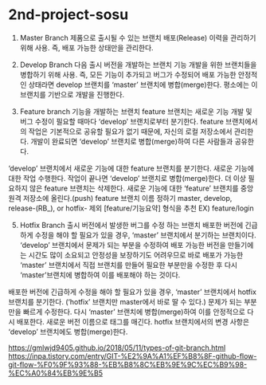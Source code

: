# 2nd-project-sosu


1. Master Branch
제품으로 출시될 수 있는 브랜치
배포(Release) 이력을 관리하기 위해 사용. 즉, 배포 가능한 상태만을 관리한다.

2. Develop Branch
다음 출시 버전을 개발하는 브랜치
기능 개발을 위한 브랜치들을 병합하기 위해 사용. 즉, 모든 기능이 추가되고 버그가 수정되어 배포 가능한 안정적인 상태라면 develop 브랜치를 ‘master’ 브랜치에 병합(merge)한다.
평소에는 이 브랜치를 기반으로 개발을 진행한다.


3. Feature branch
기능을 개발하는 브랜치
feature 브랜치는 새로운 기능 개발 및 버그 수정이 필요할 때마다 ‘develop’ 브랜치로부터 분기한다. feature 브랜치에서의 작업은 기본적으로 공유할 필요가 없기 때문에, 자신의 로컬 저장소에서 관리한다.
개발이 완료되면 ‘develop’ 브랜치로 병합(merge)하여 다른 사람들과 공유한다.

‘develop’ 브랜치에서 새로운 기능에 대한 feature 브랜치를 분기한다.
새로운 기능에 대한 작업 수행한다.
작업이 끝나면 ‘develop’ 브랜치로 병합(merge)한다.
더 이상 필요하지 않은 feature 브랜치는 삭제한다.
새로운 기능에 대한 ‘feature’ 브랜치를 중앙 원격 저장소에 올린다.(push)
feature 브랜치 이름 정하기
master, develop, release-(RB_), or hotfix- 제외
[feature/기능요약] 형식을 추천 EX) feature/login


5. Hotfix Branch
출시 버전에서 발생한 버그를 수정 하는 브랜치
배포한 버전에 긴급하게 수정을 해야 할 필요가 있을 경우, ‘master’ 브랜치에서 분기하는 브랜치이다. ‘develop’ 브랜치에서 문제가 되는 부분을 수정하여 배포 가능한 버전을 만들기에는 시간도 많이 소요되고 안정성을 보장하기도 어려우므로 바로 배포가 가능한 ‘master’ 브랜치에서 직접 브랜치를 만들어 필요한 부분만을 수정한 후 다시 ‘master’브랜치에 병합하여 이를 배포해야 하는 것이다.

배포한 버전에 긴급하게 수정을 해야 할 필요가 있을 경우,
‘master’ 브랜치에서 hotfix 브랜치를 분기한다. (‘hotfix’ 브랜치만 master에서 바로 딸 수 있다.)
문제가 되는 부분만을 빠르게 수정한다.
다시 ‘master’ 브랜치에 병합(merge)하여 이를 안정적으로 다시 배포한다.
새로운 버전 이름으로 태그를 매긴다.
hotfix 브랜치에서의 변경 사항은 ‘develop’ 브랜치에도 병합(merge)한다.



https://gmlwjd9405.github.io/2018/05/11/types-of-git-branch.html
https://inpa.tistory.com/entry/GIT-%E2%9A%A1%EF%B8%8F-github-flow-git-flow-%F0%9F%93%88-%EB%B8%8C%EB%9E%9C%EC%B9%98-%EC%A0%84%EB%9E%B5
